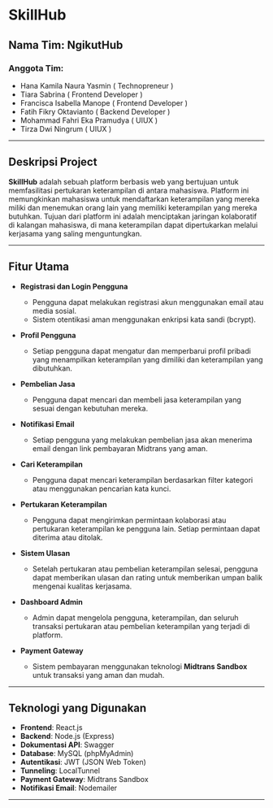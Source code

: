 # SkillHub

## Nama Tim: NgikutHub

### Anggota Tim:
- Hana Kamila Naura Yasmin ( Technopreneur )
- Tiara Sabrina ( Frontend Developer )
- Francisca Isabella Manope ( Frontend Developer )
- Fatih Fikry Oktavianto ( Backend Developer )
- Mohammad Fahri Eka Pramudya ( UIUX )
- Tirza Dwi Ningrum ( UIUX )

---

## Deskripsi Project

**SkillHub** adalah sebuah platform berbasis web yang bertujuan untuk memfasilitasi pertukaran keterampilan di antara mahasiswa. Platform ini memungkinkan mahasiswa untuk mendaftarkan keterampilan yang mereka miliki dan menemukan orang lain yang memiliki keterampilan yang mereka butuhkan. Tujuan dari platform ini adalah menciptakan jaringan kolaboratif di kalangan mahasiswa, di mana keterampilan dapat dipertukarkan melalui kerjasama yang saling menguntungkan.

---

## Fitur Utama

- **Registrasi dan Login Pengguna**
  - Pengguna dapat melakukan registrasi akun menggunakan email atau media sosial.
  - Sistem otentikasi aman menggunakan enkripsi kata sandi (bcrypt).
  
- **Profil Pengguna**
  - Setiap pengguna dapat mengatur dan memperbarui profil pribadi yang menampilkan keterampilan yang dimiliki dan keterampilan yang dibutuhkan.

- **Pembelian Jasa**
  - Pengguna dapat mencari dan membeli jasa keterampilan yang sesuai dengan kebutuhan mereka.
  
- **Notifikasi Email**
  - Setiap pengguna yang melakukan pembelian jasa akan menerima email dengan link pembayaran Midtrans yang aman.

- **Cari Keterampilan**
  - Pengguna dapat mencari keterampilan berdasarkan filter kategori atau menggunakan pencarian kata kunci.

- **Pertukaran Keterampilan**
  - Pengguna dapat mengirimkan permintaan kolaborasi atau pertukaran keterampilan ke pengguna lain. Setiap permintaan dapat diterima atau ditolak.

- **Sistem Ulasan**
  - Setelah pertukaran atau pembelian keterampilan selesai, pengguna dapat memberikan ulasan dan rating untuk memberikan umpan balik mengenai kualitas kerjasama.

- **Dashboard Admin**
  - Admin dapat mengelola pengguna, keterampilan, dan seluruh transaksi pertukaran atau pembelian keterampilan yang terjadi di platform.

- **Payment Gateway**
  - Sistem pembayaran menggunakan teknologi **Midtrans Sandbox** untuk transaksi yang aman dan mudah.

---

## Teknologi yang Digunakan

- **Frontend**: React.js
- **Backend**: Node.js (Express)
- **Dokumentasi API**: Swagger
- **Database**: MySQL (phpMyAdmin)
- **Autentikasi**: JWT (JSON Web Token)
- **Tunneling**: LocalTunnel
- **Payment Gateway**: Midtrans Sandbox
- **Notifikasi Email**: Nodemailer

---
